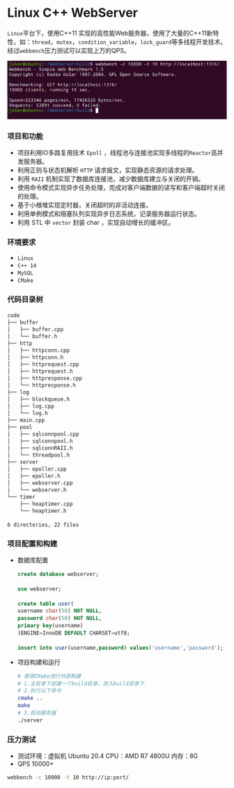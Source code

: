 # Linux C++ WebServer

`Linux`平台下，使用C++11 实现的高性能Web服务器，使用了大量的C++11新特性，如：`thread`，`mutex`，`condition_variable`，`lock_guard`等多线程开发技术。经过`webbench`压力测试可以实现上万的QPS。

![](README.assets/WS1.png)

### 项目和功能

-   项目利用IO多路复用技术 `Epoll` ，线程池与连接池实现多线程的`Reactor`高并发服务器。
-   利用正则与状态机解析 `HTTP` 请求报文，实现静态资源的请求处理。
-   利用 `RAII` 机制实现了数据库连接池，减少数据库建立与关闭的开销。
-   使用命令模式实现异步任务处理，完成对客户端数据的读写和客户端超时关闭的处理。
-   基于小根堆实现定时器，关闭超时的非活动连接。
-   利用单例模式和阻塞队列实现异步日志系统，记录服务器运行状态。
-   利用 STL 中 `vector` 封装 char ，实现自动增长的缓冲区。

### 环境要求

-   `Linux`
-   `C++ 14`
-   `MySQL`
-   `CMake`

### 代码目录树

```
code
├── buffer
│   ├── buffer.cpp
│   └── buffer.h
├── http
│   ├── httpconn.cpp
│   ├── httpconn.h
│   ├── httprequest.cpp
│   ├── httprequest.h
│   ├── httpresponse.cpp
│   └── httpresponse.h
├── log
│   ├── blockqueue.h
│   ├── log.cpp
│   └── log.h
├── main.cpp
├── pool
│   ├── sqlconnpool.cpp
│   ├── sqlconnpool.h
│   ├── sqlconnRAII.h
│   └── threadpool.h
├── server
│   ├── epoller.cpp
│   ├── epoller.h
│   ├── webserver.cpp
│   └── webserver.h
└── timer
    ├── heaptimer.cpp
    └── heaptimer.h

6 directories, 22 files
```

### 项目配置和构建

-   数据库配置

    ```sql
    create database webserver;
    
    use webserver;
    
    create table user(
    username char(50) NOT NULL,
    password char(50) NOT NULL,
    primary key(username)
    )ENGINE=InnoDB DEFAULT CHARSET=utf8;
    
    insert into user(username,password) values('username','password');
    
    ```

-   项目构建和运行

    ```bash
    # 使用CMake进行外部构建
    # 1.主目录下创建一个build目录，进入build目录下
    # 2.执行以下命令
    cmake ..
    make
    # 3.启动服务器
    ./server
    ```

### 压力测试

-   测试环境：虚拟机 Ubuntu 20.4  CPU：AMD R7 4800U	内存：8G
-   QPS 10000+

```bash
webbench -c 10000 -t 10 http://ip:port/
```

